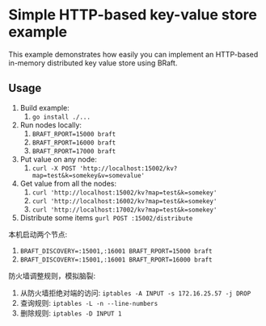 # Simple HTTP-based key-value store example

This example demonstrates how easily you can implement an HTTP-based in-memory distributed
key value store using BRaft.

Usage
---
1. Build example:
   1. `go install ./...`
2. Run nodes locally:
   1. `BRAFT_RPORT=15000 braft`
   2. `BRAFT_RPORT=16000 braft`
   3. `BRAFT_RPORT=17000 braft`
3. Put value on any node:
   1. `curl -X POST 'http://localhost:15002/kv?map=test&k=somekey&v=somevalue'`
4. Get value from all the nodes:
   1. `curl 'http://localhost:15002/kv?map=test&k=somekey'`
   2. `curl 'http://localhost:16002/kv?map=test&k=somekey'`
   3. `curl 'http://localhost:17002/kv?map=test&k=somekey'`
5. Distribute some items `gurl POST :15002/distribute`

本机启动两个节点:

1. `BRAFT_DISCOVERY=:15001,:16001 BRAFT_RPORT=15000 braft`
2. `BRAFT_DISCOVERY=:15001,:16001 BRAFT_RPORT=16000 braft`

防火墙调整规则，模拟脑裂:

1. 从防火墙拒绝对端的访问: `iptables -A INPUT -s 172.16.25.57 -j DROP`
2. 查询规则: `iptables -L -n --line-numbers`
3. 删除规则: `iptables -D INPUT 1`
